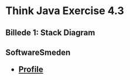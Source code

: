 # Think Java Exercise 4.3


<h2/>Billede 1: Stack Diagram<h2/>



**SoftwareSmeden**
- [Profile](https://github.com/SoftwareSmeden "SoftwareSmeden")
